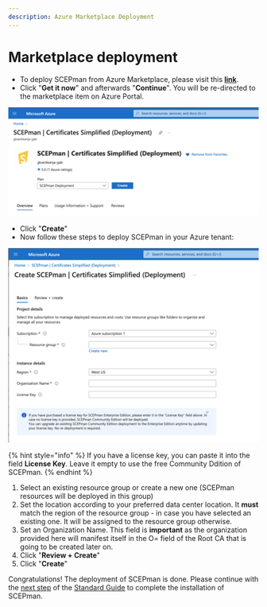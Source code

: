 ```yaml
---
description: Azure Marketplace Deployment
---
```


# Marketplace deployment

* To deploy SCEPman from Azure Marketplace, please visit this [**link**](https://azuremarketplace.microsoft.com/en-us/marketplace/apps/glueckkanja-gabag.scepman?tab=Overview).&#x20;
* Click "**Get it now**" and afterwards "**Continue**". You will be re-directed to the marketplace item on Azure Portal.

![](<../../.gitbook/assets/image (1).png>)

* Click "**Create**"
* Now follow these steps to deploy SCEPman in your Azure tenant:

![](<../../.gitbook/assets/image (2).png>)

{% hint style="info" %}
If you have a license key, you can paste it into the field **License Key**. Leave it empty to use the free Community Ddition of SCEPman.
{% endhint %}

1. Select an existing resource group or create a new one (SCEPman resources will be deployed in this group)
2. Set the location according to your preferred data center location. It **must** match the region of the resource group - in case you have selected an existing one. It will be assigned to the resource group otherwise.
3. Set an Organization Name. This field is **important** as the organization provided here will manifest itself in the O= field of the Root CA that is going to be created later on.&#x20;
4. Click "**Review + Create**"
5. Click "**Create**"

Congratulations! The deployment of SCEPman is done. Please continue with the [next step](../../scepman-deployment/community-guide.md#step-2-perform-post-deployment-steps-permission-assignments) of the [Standard Guide](../../scepman-deployment/community-guide.md) to complete the installation of SCEPman.
